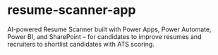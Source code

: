 # resume-scanner-app
AI-powered Resume Scanner built with Power Apps, Power Automate, Power BI, and SharePoint – for candidates to improve resumes and recruiters to shortlist candidates with ATS scoring.
